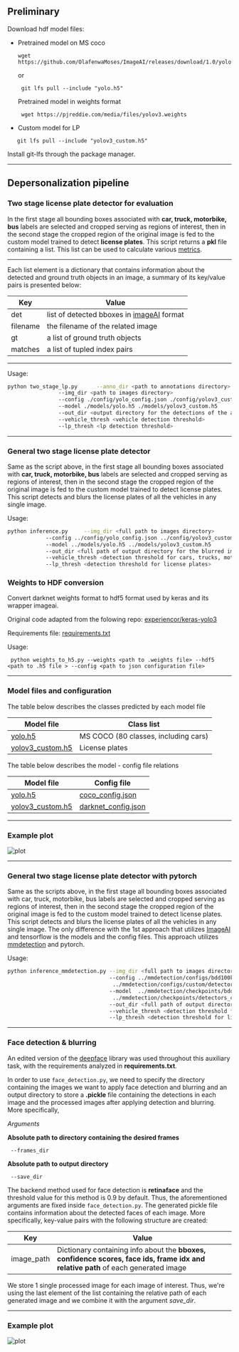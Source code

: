 ## Preliminary ##

Download hdf model files:

- Pretrained model on MS coco
	```
    wget https://github.com/OlafenwaMoses/ImageAI/releases/download/1.0/yolo.h5
	```
	or
	```
	 git lfs pull --include "yolo.h5"
	```
	
	Pretrained model in weights format
	```
	 wget https://pjreddie.com/media/files/yolov3.weights
	```
	
	
- Custom model for LP
 ```
 	git lfs pull --include "yolov3_custom.h5"
 ```
 
 Install git-lfs through the package manager.

---

## Depersonalization pipeline ##


### Two stage license plate detector for evaluation ###

In the first stage all bounding boxes associated with **car, truck, motorbike, bus** labels 
are selected and cropped serving as regions of interest, then 
in the second stage the cropped region of the original image is fed 
to the custom model trained to detect **license plates**.
This script returns a **pkl** file containing a list.
This list can be used to calculate various [metrics](https://github.com/sotirismos/Object-Detection-Metrics).

---
Each list element is a dictionary that contains information about
the detected and ground truth objects in an image,
a summary of its key/value pairs is presented below:

| Key      | Value |
| -------  | ----- |
| det      | list of detected bboxes in [imageAI](https://github.com/OlafenwaMoses/ImageAI) format|
| filename | the filename of the related image |
| gt       | a list of ground truth objects |
| matches  | a list of tupled index pairs |

---

Usage:

``` sh
python two_stage_lp.py  	--anno_dir <path to annotations directory> 
				--img_dir <path to images directory> 
				--config ./config/yolo_config.json ./config/yolov3_custom_config.json 
				--model ./models/yolo.h5 ./models/yolov3_custom.h5 
				--out_dir <output directory for the detections of the annotated images and corresponding pickle file>
				--vehicle_thresh <vehicle detection threshold>
				--lp_thresh <lp detection threshold>
```

---

### General two stage license plate detector ###
Same as the script above, in the first stage all bounding boxes associated with **car, truck, motorbike, bus** labels 
are selected and cropped serving as regions of interest, then 
in the second stage the cropped region of the original image is fed 
to the custom model trained to detect license plates.
This script detects and blurs the license plates of all the vehicles
in any single image.

Usage:

``` sh
python inference.py 	--img_dir <full path to images directory> 
			--config ../config/yolo_config.json ../config/yolov3_custom_config.json 
			--model ../models/yolo.h5 ../models/yolov3_custom.h5 
			--out_dir <full path of output directory for the blurred images>
			--vehicle_thresh <detection threshold for cars, trucks, motorbikes, buses>
			--lp_thresh <detection threshold for license plates>
```

### Weights to HDF conversion ###

Convert darknet weights format to hdf5 format used by keras and its wrapper imageai.

Original code adapted from the folowing repo:
[experiencor/keras-yolo3](https://github.com/experiencor/keras-yolo3)

Requirements file:
[requirements.txt](https://github.com/experiencor/keras-yolo3/blob/master/requirements.txt)

Usage:

```
 python weights_to_h5.py --weights <path to .weights file> --hdf5 <path to .h5 file > --config <path to json configuration file>
```

---

### Model files and configuration ###

The table below describes the classes predicted by each model file

| Model file | Class list | 
| ---------- | ---------- |
| [yolo.h5](https://github.com/sotirismos/GRUBLES/blob/master/models/yolo.h5) | MS COCO (80 classes, including cars) |
| [yolov3_custom.h5](https://github.com/sotirismos/GRUBLES/blob/master/models/yolov3_custom.h5) | License plates |


The table below describes the model - config file relations

| Model file | Config file | 
| ---------- | ----------  |
| [yolo.h5](https://github.com/sotirismos/GRUBLES/blob/master/models/yolo.h5) | [coco_config.json](https://github.com/sotirismos/GRUBLES/blob/master/configs/coco_config.json) |
| [yolov3_custom.h5](https://github.com/sotirismos/GRUBLES/blob/master/models/yolov3_custom.h5) | [darknet_config.json](https://github.com/sotirismos/GRUBLES/blob/master/configs/darknet_config.json) |

---

### Example plot ###


![plot](https://github.com/sotirismos/GRUBLES/blob/master/plots/lp_blurring.jpg)

---

### General two stage license plate detector with pytorch ###
Same as the scripts above, in the first stage all bounding boxes associated with car, truck, motorbike, bus labels 
are selected and cropped serving as regions of interest, then 
in the second stage the cropped region of the original image is fed 
to the custom model trained to detect license plates.
This script detects and blurs the license plates of all the vehicles
in any single image. The only difference with the 1st approach that utilizes [ImageAI](https://github.com/OlafenwaMoses/ImageAI)
and tensorflow is the models and the config files. This approach utilizes [mmdetection](https://github.com/open-mmlab/mmdetection)
and pytorch.

Usage:

``` sh
python inference_mmdetection.py --img_dir <full path to images directory> 
			        			--config ../mmdetection/configs/bdd100k/cascade_rcnn_r50_fpn_1x_det_bdd100k.py 
								 ../mmdetection/configs/custom/detectors_cascade_rcnn_r50_1x_custom_lp.py
			        			--model  ../mmdetection/checkpoints/bdd100k/cascade_rcnn_r50_fpn_1x_det_bdd100k.pth
								 ../mmdetection/checkpoints/detectors_cascade_rcnn_r50_1x_custom_lp/best_bbox_mAP_epoch_6.pth
			        			--out_dir <full path of output directory for the blurred images>
			        			--vehicle_thresh <detection threshold for cars, trucks, motorbikes, buses>
			        			--lp_thresh <detection threshold for license plates>
```
---

### Face detection & blurring ###

An edited version of the [deepface](https://github.com/serengil/deepface) library was used throughout this auxiliary task, with the requirements analyzed in **requirements.txt**.

In order to use `face_detection.py`, we need to specify the directory containing the images we want to apply face detection and blurring and an output directory to store a **.pickle** file containing the detections in each image and the processed images after applying detection and blurring. More specifically,

*Arguments*

**Absolute path to directory containing the desired frames**
```
 --frames_dir 
```
**Absolute path to output directory**
```
 --save_dir 
```

The backend method used for face detection is **retinaface** and the threshold value for this method is 0.9 by default. Thus, the aforementioned arguments are fixed inside `face_detection.py`.
The generated pickle file contains information about the detected faces of each image. More specifically, key-value pairs with the following structure are created:

| Key      | Value |
| -------  | ----- |
| image_path      | Dictionary containing info about the **bboxes, confidence scores, face ids, frame idx and relative path** of each generated image|

We store 1 single processed image for each image of interest. Thus, we're using the last element of the list containing the relative path of each generated image and we combine it with the argument *save_dir*.

---

### Example plot ###

![plot](https://github.com/sotirismos/GRUBLES/blob/master/plots/face_blurring.png)


